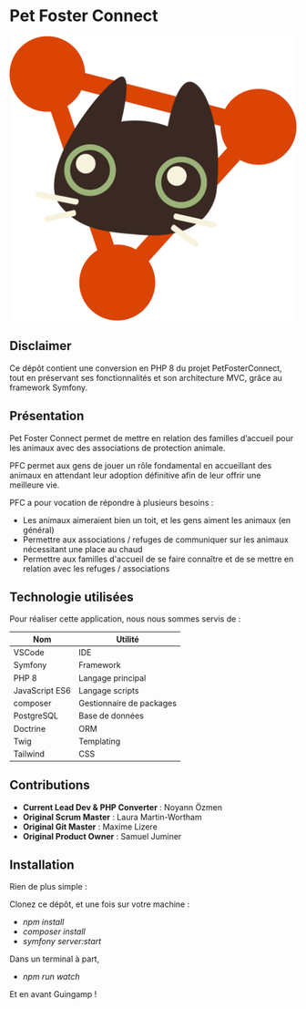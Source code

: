 # Pet Foster Connect

![Logo de PetFosterConnect](/public/images/logo.svg)

## Disclaimer

Ce dépôt contient une conversion en PHP 8 du projet PetFosterConnect, tout en préservant ses fonctionnalités et son architecture MVC, grâce au framework Symfony.

## Présentation

Pet Foster Connect permet de mettre en relation des familles d’accueil pour les animaux avec des associations de protection animale.

PFC permet aux gens de jouer un rôle fondamental en accueillant des animaux en attendant leur adoption définitive afin de leur offrir une meilleure vie.

PFC a pour vocation de répondre à plusieurs besoins :

- Les animaux aimeraient bien un toit, et les gens aiment les animaux (en général)
- Permettre aux associations / refuges de communiquer sur les animaux nécessitant une place au chaud
- Permettre aux familles d'accueil de se faire connaître et de se mettre en relation avec les refuges / associations

## Technologie utilisées

Pour réaliser cette application, nous nous sommes servis de :

|   **Nom**      |     **Utilité**   |
| -------------- | ----------------- |
| VSCode | IDE |
| Symfony | Framework |
| PHP 8 | Langage principal |
| JavaScript ES6 | Langage scripts |
| composer | Gestionnaire de packages |
| PostgreSQL | Base de données |
| Doctrine| ORM |
| Twig | Templating |
| Tailwind | CSS |

## Contributions

- **Current Lead Dev & PHP Converter** :  Noyann Özmen
- **Original Scrum Master** : Laura Martin-Wortham
- **Original Git Master** : Maxime Lizere
- **Original Product Owner** : Samuel Juminer

## Installation

Rien de plus simple :

Clonez ce dépôt, et une fois sur votre machine :

- *npm install*
- *composer install*
- *symfony server:start*

Dans un terminal à part,

- *npm run watch*

Et en avant Guingamp !
